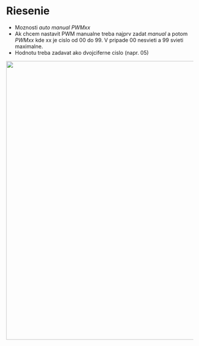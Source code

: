 # Riesenie
- Moznosti $auto$ $manual$ $PWMxx$
- Ak chcem nastavit PWM manualne treba najprv zadat $manual$ a potom $PWMxx$ kde xx je cislo od 00 do 99. V pripade 00 nesvieti a 99 svieti maximalne.
- Hodnotu treba zadavat ako dvojciferne cislo (napr. 05)


<p align="center">
    <img src="https://user-images.githubusercontent.com/91337423/145203961-0237b693-6118-4fbf-b296-2ecf1a713152.mp4" width="750">
</p>

